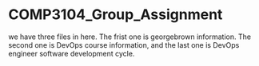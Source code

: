 # COMP3104_Group_Assignment

we have three files in here. The frist one is georgebrown information.
The second one is DevOps course information, and the last one is DevOps engineer software development cycle. 